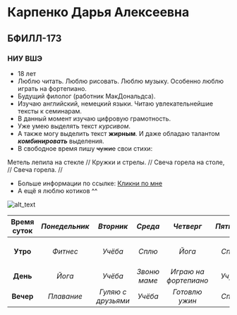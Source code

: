 # Карпенко Дарья Алексеевна
## БФИЛЛ-173
### НИУ ВШЭ
* 18 лет
* Люблю читать. Люблю рисовать. Люблю музыку. Особенно люблю играть на фортепиано.
* Будущий филолог (работник МакДональдса).
* Изучаю английский, немецкий языки. Читаю увлекательнейшие тексты к семинарам.
* В данный момент изучаю цифровую грамотность.
* Уже умею выделять текст _курсивом_.
* А также могу выделить текст **жирным**. И даже обладаю талантом **_комбинировать_** выделения.
* В свободное время пишу ~~чужие~~ свои стихи: 

Метель лепила на стекле //
Кружки и стрелы. //
Свеча горела на столе, //
Свеча горела. //
* Больше информации по ссылке:
[Кликни по мне](https://www.instagram.com/karpenko_daria99/ "Instagram")
* А ещё я люблю котиков ^^

![alt_text](https://i.mycdn.me/i?r=ADErzYVfayHh9JRE7l1rDgHG0GpI5wvJga9C87oNKPNJcyFEKHwKiL9QuGcq4J-B13c "МИУ :3")

| **Время суток** | *Понедельник* | *Вторник* | *Среда* | *Четверг* | *Пятница* | *Суббота* | *Воскресенье* |
| :-------: | :----------: | :------: |:-------: |:-------: |:-------: |:-------: |:-------: |
| **Утро**  | *Фитнес*      | *Учёба* | *Сплю*     | *Йога*      | *Сплю*    | *Смотрю сериалы*   | *Делаю работы к дедлайнам*    |
| **День** | *Йога*  | *Учёба* | *Звоню маме*     | *Играю на фортепиано*          | *Учусь*       | *Сижу ВКонтакте* | *Сплю*      |
| **Вечер** | *Плавание*  | *Гуляю с друзьями*  | *Учёба*    | *Готовлю ужин*          | *Сплю*          | *Сплю*      | *Сплю*       |
